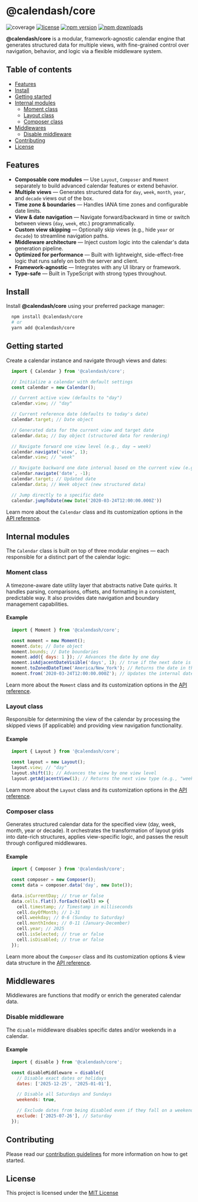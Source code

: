 # @calendash/core

![coverage](https://img.shields.io/codecov/c/github/calendash/calendash/branch/master/graph/badge.svg?flag=core&style=flat-square)
[![license](https://img.shields.io/github/license/calendash/calendash?style=flat-square)](https://github.com/calendash/calendash/blob/master/LICENSE)
[![npm version](https://img.shields.io/npm/v/@calendash/core?style=flat-square)](https://www.npmjs.com/package/@calendash/core)
[![npm downloads](https://img.shields.io/npm/dm/@calendash/core?style=flat-square)](https://www.npmjs.com/package/@calendash/core)

**@calendash/core** is a modular, framework-agnostic calendar engine that generates structured data for multiple views, with fine-grained control over navigation, behavior, and logic via a flexible middleware system.

## Table of contents

- [Features](#features)
- [Install](#install)
- [Getting started](#getting-started)
- [Internal modules](#internal-modules)
  - [Moment class](#moment-class)
  - [Layout class](#layout-class)
  - [Composer class](#composer-class)
- [Middlewares](#middlewares)
  - [Disable middleware](#disable-middleware)
- [Contributing](#contributing)
- [License](#license)

## Features

- **Composable core modules** — Use `Layout`, `Composer` and `Moment` separately to build advanced calendar features or extend behavior.
- **Multiple views** — Generates structured data for `day`, `week`, `month`, `year`, and `decade` views out of the box.
- **Time zone & boundaries** — Handles IANA time zones and configurable date limits.
- **View & date navigation** — Navigate forward/backward in time or switch between views (`day`, `week`, etc.) programmatically.
- **Custom view skipping** — Optionally skip views (e.g., hide `year` or `decade`) to streamline navigation paths.
- **Middleware architecture** — Inject custom logic into the calendar's data generation pipeline.
- **Optimized for performance** — Built with lightweight, side-effect-free logic that runs safely on both the server and client.
- **Framework-agnostic** — Integrates with any UI library or framework.
- **Type-safe** — Built in TypeScript with strong types throughout.

## Install

Install **@calendash/core** using your preferred package manager:

```bash
  npm install @calendash/core
  # or
  yarn add @calendash/core
```

## Getting started

Create a calendar instance and navigate through views and dates:

```javascript
  import { Calendar } from '@calendash/core';

  // Initialize a calendar with default settings
  const calendar = new Calendar();

  // Current active view (defaults to "day")
  calendar.view; // "day"

  // Current reference date (defaults to today's date)
  calendar.target; // Date object

  // Generated data for the current view and target date
  calendar.data; // Day object (structured data for rendering)

  // Navigate forward one view level (e.g., day → week)
  calendar.navigate('view', 1);
  calendar.view; // "week"

  // Navigate backward one date interval based on the current view (e.g., one week back)
  calendar.navigate('date', -1);
  calendar.target; // Updated date
  calendar.data; // Week object (new structured data)

  // Jump directly to a specific date
  calendar.jumpToDate(new Date('2020-03-24T12:00:00.000Z'))
```

Learn more about the `Calendar` class and its customization options in the [API reference](https://github.com/calendash/calendash/blob/master/packages/core/src/features/calendar/README.md).

## Internal modules

The `Calendar` class is built on top of three modular engines — each responsible for a distinct part of the calendar logic:

### Moment class

A timezone-aware date utility layer that abstracts native Date quirks. It handles parsing, comparisons, offsets, and formatting in a consistent, predictable way. It also provides date navigation and boundary management capabilities.

#### Example

```javascript
  import { Moment } from '@calendash/core';

  const moment = new Moment();
  moment.date; // Date object
  moment.bounds; // Date boundaries
  moment.add({ days: 1 }); // Advances the date by one day
  moment.isAdjacentDateVisible('days', 1); // true if the next date is visible, otherwise false
  moment.toZonedDateTime('America/New_York'); // Returns the date in the New York time zone
  moment.from('2020-03-24T12:00:00.000Z'); // Updates the internal date to March 24, 2020
```

Learn more about the `Moment` class and its customization options in the [API reference](https://github.com/calendash/calendash/blob/master/packages/core/src/features/calendar/modules/moment/README.md).

### Layout class

Responsible for determining the view of the calendar by processing the skipped views (if applicable) and providing view navigation functionality.

#### Example

```javascript
  import { Layout } from '@calendash/core';

  const layout = new Layout();
  layout.view; // "day"
  layout.shift(1); // Advances the view by one view level
  layout.getAdjacentView(1); // Returns the next view type (e.g., "week")
```

Learn more about the `Layout` class and its customization options in the [API reference](https://github.com/calendash/calendash/blob/master/packages/core/src/features/calendar/modules/layout/README.md).

### Composer class

Generates structured calendar data for the specified view (day, week, month, year or decade). It orchestrates the transformation of layout grids into date-rich structures, applies view-specific logic, and passes the result through configured middlewares.

#### Example

```javascript
  import { Composer } from '@calendash/core';

  const composer = new Composer();
  const data = composer.data('day', new Date());

  data.isCurrentDay; // true or false
  data.cells.flat().forEach((cell) => {
    cell.timestamp; // Timestamp in milliseconds
    cell.dayOfMonth; // 1-31
    cell.weekday; // 0-6 (Sunday to Saturday)
    cell.monthIndex; // 0-11 (January-December)
    cell.year; // 2025
    cell.isSelected; // true or false
    cell.isDisabled; // true or false
  });
```

Learn more about the `Composer` class and its customization options & view data structure in the [API reference](https://github.com/calendash/calendash/blob/master/packages/core/src/features/calendar/modules/composer/README.md).

## Middlewares

Middlewares are functions that modify or enrich the generated calendar data.

### Disable middleware

The `disable` middleware disables specific dates and/or weekends in a calendar.

#### Example

```javascript
  import { disable } from '@calendash/core';

  const disableMiddleware = disable({
    // Disable exact dates or holidays
    dates: ['2025-12-25', '2025-01-01'],

    // Disable all Saturdays and Sundays
    weekends: true,

    // Exclude dates from being disabled even if they fall on a weekend
    exclude: ['2025-07-26'], // Saturday
  });
```

## Contributing

Please read our [contribution guidelines](https://github.com/calendash/calendash/blob/master/CONTRIBUTING.md) for more information on how to get started.

## License

This project is licensed under the [MIT License](https://github.com/calendash/calendash/blob/master/LICENSE)

